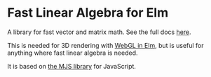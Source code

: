 # Fast Linear Algebra for Elm

A library for fast vector and matrix math. See the full docs [here][docs].

[docs]: http://library.elm-lang.org/catalog/johnpmayer-elm-linear-algebra/latest/

This is needed for 3D rendering with [WebGL in Elm][webgl], but is useful for
anything where fast linear algebra is needed.

[webgl]: https://github.com/johnpmayer/elm-webgl

It is based on [the MJS library](https://code.google.com/p/webgl-mjs/) for JavaScript.


